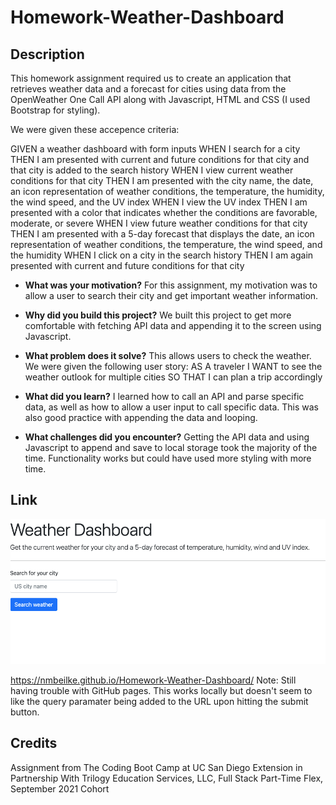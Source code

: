 # Homework-Weather-Dashboard
## Description
This homework assignment required us to create an application that retrieves weather data and a forecast for cities using data from the OpenWeather One Call API along with Javascript, HTML and CSS (I used Bootstrap for styling).


We were given these accepence criteria:

GIVEN a weather dashboard with form inputs
WHEN I search for a city
THEN I am presented with current and future conditions for that city and that city is added to the search history
WHEN I view current weather conditions for that city
THEN I am presented with the city name, the date, an icon representation of weather conditions, the temperature, the humidity, the wind speed, and the UV index
WHEN I view the UV index
THEN I am presented with a color that indicates whether the conditions are favorable, moderate, or severe
WHEN I view future weather conditions for that city
THEN I am presented with a 5-day forecast that displays the date, an icon representation of weather conditions, the temperature, the wind speed, and the humidity
WHEN I click on a city in the search history
THEN I am again presented with current and future conditions for that city

  
- **What was your motivation?**
For this assignment, my motivation was to allow a user to search their city and get important weather information. 
  
- **Why did you build this project?**
We built this project to get more comfortable with fetching API data and appending it to the screen using Javascript.

- **What problem does it solve?**
This allows users to check the weather. We were given the following user story:
AS A traveler
I WANT to see the weather outlook for multiple cities
SO THAT I can plan a trip accordingly

- **What did you learn?**
I learned how to call an API and parse specific data, as well as how to allow a user input to call specific data. This was also good practice with appending the data and looping.

- **What challenges did you encounter?**
Getting the API data and using Javascript to append and save to local storage took the majority of the time. Functionality works but could have used more styling with more time.

## Link
![Screenshot of live site](https://raw.githubusercontent.com/nmbeilke/Homework-Weather-Dashboard/main/Assets/Screen%20Shot%202021-10-24%20at%2012.53.33%20AM.png)

https://nmbeilke.github.io/Homework-Weather-Dashboard/ Note: Still having trouble with GitHub pages. This works locally but doesn't seem to like the query paramater being added to the URL upon hitting the submit button.

## Credits
  
Assignment from The Coding Boot Camp at UC San Diego Extension in Partnership With Trilogy Education Services, LLC, Full Stack Part-Time Flex, September 2021 Cohort
